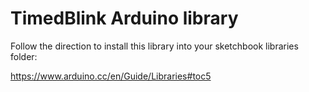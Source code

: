 # TimedBlink Arduino library

Follow the direction to install this library into your sketchbook libraries folder:

https://www.arduino.cc/en/Guide/Libraries#toc5
